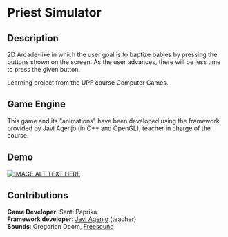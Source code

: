 # Priest Simulator

## Description
2D Arcade-like in which the user goal is to baptize babies by pressing the buttons shown on the screen. As the user advances, there will be less time to press the given button.  

Learning project from the UPF course Computer Games.

## Game Engine
This game and its "animations" have been developed using the framework provided by Javi Agenjo (in C++ and OpenGL), teacher in charge of the course.

## Demo
[![IMAGE ALT TEXT HERE](https://img.youtube.com/vi/w6pIoOpRLlE/0.jpg)](https://www.youtube.com/watch?v=w6pIoOpRLlE)

## Contributions
**Game Developer**: Santi Paprika   
**Framework developer**: [Javi Agenjo](https://github.com/jagenjo) (teacher)   
**Sounds**: Gregorian Doom, [Freesound](https://freesound.org/)

